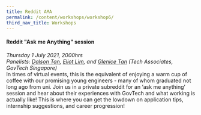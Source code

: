```yaml
---
title: Reddit AMA
permalink: /content/workshops/workshop6/
third_nav_title: Workshops
---
```


#### Reddit "Ask me Anything" session
*Thursday 1 July 2021, 2000hrs*<br>
*Panelists: [Dalson Tan](https://www.linkedin.com/in/dalson-tan/), [Eliot Lim](https://www.linkedin.com/in/eliot-lim/), and [Glenice Tan](https://www.linkedin.com/in/glenicetan/) (Tech Associates, GovTech Singapore)*<br>
In times of virtual events, this is the equivalent of enjoying a warm cup of coffee with our promising young engineers - many of whom graduated not long ago from uni. Join us in a private subreddit for an ‘ask me anything’ session and hear about their experiences with GovTech and what working is actually like! This is where you can get the lowdown on application tips, internship suggestions, and career progression!